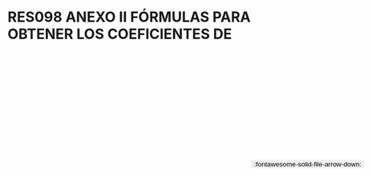 
# RES098 ANEXO II FÓRMULAS PARA OBTENER LOS COEFICIENTES DE

<a href='../RES098 ANEXO II FÓRMULAS PARA OBTENER LOS COEFICIENTES DE.pdf' download>
<button class='md-button -primary' 
id='download-btn' style="position: fixed; top: 10%; right: 20px; 
        transform: translateY(-50%); z-index: 1000;  border: none; ">
:fontawesome-solid-file-arrow-down: 
</button>
</a>

<div 
    id='../RES098 ANEXO II FÓRMULAS PARA OBTENER LOS COEFICIENTES DE.pdf' 
    data-pdf-url='../RES098 ANEXO II FÓRMULAS PARA OBTENER LOS COEFICIENTES DE.pdf'
    style=' width: 100%; height: auto;overflow: auto;'>
</div>

